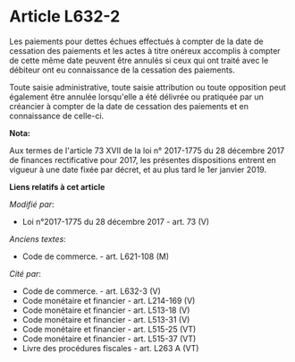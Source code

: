# Article L632-2

Les paiements pour dettes échues effectués à compter de la date de cessation des paiements et les actes à titre onéreux
accomplis à compter de cette même date peuvent être annulés si ceux qui ont traité avec le débiteur ont eu connaissance de la
cessation des paiements.

Toute saisie administrative, toute saisie attribution ou toute opposition peut également être annulée lorsqu'elle a été
délivrée ou pratiquée par un créancier à compter de la date de cessation des paiements et en connaissance de celle-ci.

**Nota:**

Aux termes de l'article 73 XVII de la loi n° 2017-1775 du 28 décembre 2017 de finances rectificative pour 2017, les présentes
dispositions entrent en vigueur à une date fixée par décret, et au plus tard le 1er janvier 2019.

**Liens relatifs à cet article**

_Modifié par_:

  - Loi n°2017-1775 du 28 décembre 2017 - art. 73 (V)

_Anciens textes_:

  - Code de commerce. - art. L621-108 (M)

_Cité par_:

  - Code de commerce. - art. L632-3 (V)
  - Code monétaire et financier - art. L214-169 (V)
  - Code monétaire et financier - art. L513-18 (V)
  - Code monétaire et financier - art. L513-31 (V)
  - Code monétaire et financier - art. L515-25 (VT)
  - Code monétaire et financier - art. L515-37 (VT)
  - Livre des procédures fiscales - art. L263 A (VT)
